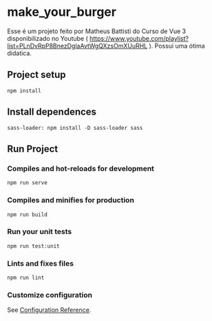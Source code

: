 # make_your_burger

Esse é um projeto feito por Matheus Battisti do Curso de Vue 3 disponibilizado no Youtube ( https://www.youtube.com/playlist?list=PLnDvRpP8BnezDglaAvtWgQXzsOmXUuRHL ). Possui uma ótima didatica.

## Project setup
```
npm install
```

## Install dependences
```
sass-loader: npm install -D sass-loader sass
```

## Run Project

### Compiles and hot-reloads for development
```
npm run serve
```

### Compiles and minifies for production
```
npm run build
```

### Run your unit tests
```
npm run test:unit
```

### Lints and fixes files
```
npm run lint
```

### Customize configuration
See [Configuration Reference](https://cli.vuejs.org/config/).
